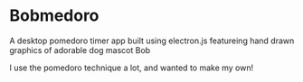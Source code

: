 # Bobmedoro
A desktop pomedoro timer app built using electron.js featureing hand drawn graphics of adorable dog mascot Bob

I use the pomedoro technique a lot, and wanted to make my own!
